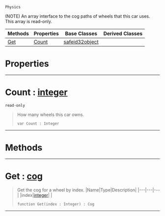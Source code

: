  `Physics`

(NOTE) An array interface to the cog paths of wheels that this car uses. This array is read-only.

|Methods|Properties|Base Classes|Derived Classes|
|---|---|---|---|
|[ Get](carwheelarray.md#get-zilch-engine-document)|[ Count](carwheelarray.md#count-zilch-engine-docume)|[safeid32object](safeid32object.md)| |


 #  Properties


---  
 #  Count : [integer](../nada_base_types/integer.md)

 `read-only`

> How many wheels this car owns.
> ```TS:Nada
> var Count : Integer


---  
 #  Methods


---  
 #  Get : [cog](cog.md)

> Get the cog for a wheel by index.
> |Name|Type|Description|
> |---|---|---|
> |index|[integer](../nada_base_types/integer.md)| |
> ```TS:Nada
> function Get(index : Integer) : Cog
> ``` 


---  
 

 